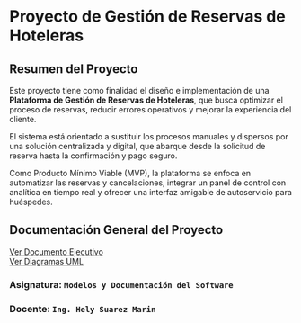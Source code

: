 # Proyecto de Gestión de Reservas de Hoteleras

## Resumen del Proyecto

Este proyecto tiene como finalidad el diseño e implementación de una **Plataforma de Gestión de Reservas de Hoteleras**, que busca optimizar el proceso de reservas, reducir errores operativos y mejorar la experiencia del cliente.  

El sistema está orientado a sustituir los procesos manuales y dispersos por una solución centralizada y digital, que abarque desde la solicitud de reserva hasta la confirmación y pago seguro.  

Como Producto Mínimo Viable (MVP), la plataforma se enfoca en automatizar las reservas y cancelaciones, integrar un panel de control con analítica en tiempo real y ofrecer una interfaz amigable de autoservicio para huéspedes.

## Documentación General del Proyecto

[Ver Documento Ejecutivo](Documento_Ejecutivo.md)  
[Ver Diagramas UML](Informes/assets/Diagramas/)

### Asignatura: ``` Modelos y Documentación del Software ```
### Docente: ``` Ing. Hely Suarez Marin ```

